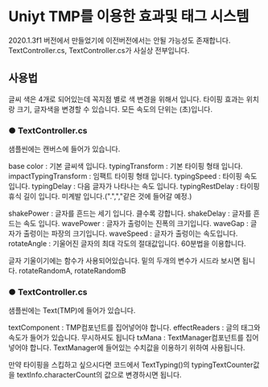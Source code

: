 # Uniyt TMP를 이용한 효과및 태그 시스템
2020.1.3f1 버전에서 만들었기에 이전버전에서는 안될 가능성도 존재합니다.
TextController.cs, TextController.cs가 사실상 전부입니다.

## 사용법
글씨 색은 4개로 되어있는데 꼭지점 별로 색 변경을 위해서 입니다.
타이핑 효과는 위치랑 크기, 글자색을 변경할 수 있습니다.
모든 속도의 단위는 (초)입니다.

### ● TextController.cs
샘플씬에는 캔버스에 들어가 있습니다.

base color : 기본 글씨색 입니다.
typingTransform : 기본 타이핑 형태 입니다.
impactTypingTransform : 임팩트 타이핑 형태 입니다.
typingSpeed : 타이핑 속도입니다. 
typingDelay : 다음 글자가 나타나는 속도 입니다. 
typingRestDelay : 타이핑 휴식 길이 입니다. 미계발 입니다.(".",","같은 것에 들어갈 예정.)

shakePower : 글자를 흔드는 세기 입니다. 클수록 강합니다.
shakeDelay : 글자를 흔드는 속도 입니다. 
wavePower : 글자가 출렁이는 진폭의 크기입니다.
waveGap : 글자가 출렁이는 파장의 크기입니다.
waveSpeed : 글자가 출렁이는 속도입니다.
rotateAngle : 기울어진 글자의 최대 각도의 절대값입니다. 60분법을 이용합니다.

글자 기울이기에는 함수가 사용되어있습니다. 밑의 두개의 변수가 시드라 보시면 됩니다. 
rotateRandomA, rotateRandomB 

### ● TextController.cs
샘플씬에는 Text(TMP)에 들어가 있습니다.

textComponent : TMP컴포넌트를 집어넣어야 합니다.
effectReaders : 글의 태그와 속도가 들어가 있습니다. 무시하셔도 됩니다
txMana : TextManager컴포넌트를 집어넣어야 합니다. TextManager에 들어있는 수치값을 이용하기 위하여 사용됩니다.

만약 타이핑을 스킵하고 싶으시다면 코드에서 TextTyping()의 typingTextCounter값을 textInfo.characterCount의 값으로 변경하시면 됩니다.
